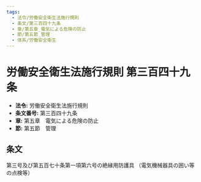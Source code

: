 ```yaml
---
tags:
  - 法令/労働安全衛生法施行規則
  - 条文/第三百四十九条
  - 章/第五章_電気による危険の防止
  - 節/第五節_管理
  - 体系/労働安全衛生
---
```

# 労働安全衛生法施行規則 第三百四十九条

- **法令:** 労働安全衛生法施行規則
- **条文番号:** 第三百四十九条
- **章:** 第五章　電気による危険の防止
- **節:** 第五節　管理

## 条文
第三号及び第五百七十条第一項第六号の絶縁用防護具
（電気機械器具の囲い等の点検等）

